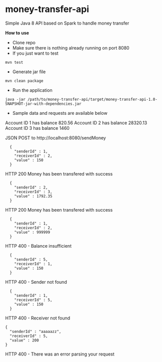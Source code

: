 # money-transfer-api
Simple Java 8 API based on Spark to handle money transfer

<b>How to use</b>

- Clone repo
- Make sure there is nothing already running on port 8080
- If you just want to test
```
mvn test
```
- Generate jar file
```
mvn clean package
```
- Run the application
```
java -jar /path/to/money-transfer-api/target/money-transfer-api-1.0-SNAPSHOT-jar-with-dependencies.jar
```
- Sample data and requests are available below

 Account ID 1 has balance 820.56
 Account ID 2 has balance 28320.13
 Account ID 3 has balance 1460

JSON POST to http://localhost:8080/sendMoney

```
  {
    "senderId" : 1,
    "receiverId" : 2,
    "value" : 150
  }
```
HTTP 200 Money has been transfered with success


```
  {
    "senderId" : 2,
    "receiverId" : 3,
    "value" : 1792.35
  }
```
HTTP 200 Money has been transfered with success


```
  {
    "senderId" : 1,
    "receiverId" : 2,
    "value" : 999999
  }
```
HTTP 400 - Balance insufficient


```
  {
    "senderId" : 5,
    "receiverId" : 1,
    "value" : 150
  }
```
HTTP 400 - Sender not found



```
  {
    "senderId" : 1,
    "receiverId" : 5,
    "value" : 150
  }
```
HTTP 400 - Receiver not found


```
{ 
  "senderId" : "aaaaazz", 
  "receiverId" : 5,
  "value" : 200
}
```
HTTP 400 - There was an error parsing your request

